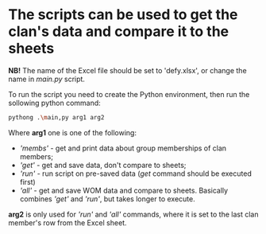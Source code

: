 # The scripts can be used to get the clan's data and compare it to the sheets

**NB!** The name of the Excel file should be set to 'defy.xlsx', or change the name in *main.py* script.

To run the script you need to create the Python environment, then run the sollowing python command:

```bash
pythong .\main,py arg1 arg2
```

Where **arg1** one is one of the following:
* *'membs'* - get and print data about group memberships of clan members;
* *'get'* - get and save data, don't compare to sheets;
* *'run'* - run script on pre-saved data (*get* command should be executed first)
* *'all'* - get and save WOM data and compare to sheets. Basically combines *'get'* and *'run'*, but takes longer to execute.

**arg2** is only used for *'run'* and *'all'* commands, where it is set to the last clan member's row from the Excel sheet.